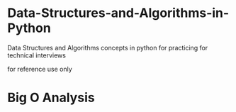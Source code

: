 # Data-Structures-and-Algorithms-in-Python
Data Structures and Algorithms concepts in python for practicing for technical interviews

for reference use only

# Big O Analysis
